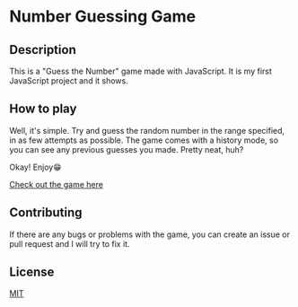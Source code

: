 # Number Guessing Game

## Description

This is a "Guess the Number" game made with JavaScript. It is my first JavaScript project and it shows.

## How to play

Well, it's simple. Try and guess the random number in the range specified, in as few attempts as possible.
The game comes with a history mode, so you can see any previous guesses you made. Pretty neat, huh?

Okay! Enjoy😁

[Check out the game here](https://natscamp-number-guessing-game.netlify.app/)

## Contributing
If there are any bugs or problems with the game, you can create an issue or pull request and I will try to fix it.

## License
[MIT](https://github.com/Nathan1434/number-guessing-game/blob/0ebf2d0d72a80a1c24354545ccb3188a1858f598/LICENSE)
